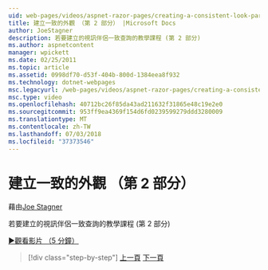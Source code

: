 ```yaml
---
uid: web-pages/videos/aspnet-razor-pages/creating-a-consistent-look-part-2
title: 建立一致的外觀 （第 2 部分） |Microsoft Docs
author: JoeStagner
description: 若要建立的視訊伴侶一致查詢的教學課程 (第 2 部分)
ms.author: aspnetcontent
manager: wpickett
ms.date: 02/25/2011
ms.topic: article
ms.assetid: 0998df70-d53f-404b-800d-1384eea8f932
ms.technology: dotnet-webpages
msc.legacyurl: /web-pages/videos/aspnet-razor-pages/creating-a-consistent-look-part-2
msc.type: video
ms.openlocfilehash: 40712bc26f85da43ad211632f31865e48c19e2e0
ms.sourcegitcommit: 953ff9ea4369f154d6fd0239599279ddd3280009
ms.translationtype: MT
ms.contentlocale: zh-TW
ms.lasthandoff: 07/03/2018
ms.locfileid: "37373546"
---
```

<a name="creating-a-consistent-look-part-2"></a>建立一致的外觀 （第 2 部分）
====================
藉由[Joe Stagner](https://github.com/JoeStagner)

若要建立的視訊伴侶一致查詢的教學課程 (第 2 部分)

[&#9654;觀看影片 （5 分鐘）](https://channel9.msdn.com/Blogs/ASP-NET-Site-Videos/creating-a-consistent-look-part-2)

> [!div class="step-by-step"]
> [上一頁](creating-a-consistent-look-part-1.md)
> [下一頁](working-with-forms-part-1.md)
